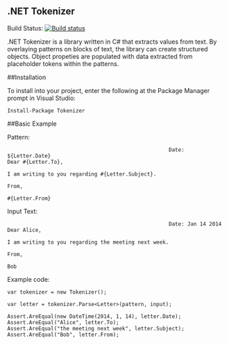 ## .NET Tokenizer
Build Status: [![Build status](https://ci.appveyor.com/api/projects/status/0wfoj83bi9x8cvpx?svg=true)](https://ci.appveyor.com/project/flipbit/tokenizer)

.NET Tokenizer is a library written in C# that extracts values from text.  By overlaying patterns on blocks of text, the library can create structured objects.  Object propeties are populated with data extracted from placeholder tokens within the patterns.

##Installation

To install into your project, enter the following at the Package Manager prompt in Visual Studio:

    Install-Package Tokenizer

##Basic Example

Pattern:

                                                        Date: ${Letter.Date}
    Dear #{Letter.To},

    I am writing to you regarding #{Letter.Subject}.

    From,

    #{Letter.From}

Input Text:

                                                        Date: Jan 14 2014
    Dear Alice,

    I am writing to you regarding the meeting next week.

    From,

    Bob

Example code:

    var tokenizer = new Tokenizer();

    var letter = tokenizer.Parse<Letter>(pattern, input);

    Assert.AreEqual(new DateTime(2014, 1, 14), letter.Date);
    Assert.AreEqual("Alice", letter.To);
    Assert.AreEqual("the meeting next week", letter.Subject);
    Assert.AreEqual("Bob", letter.From);

